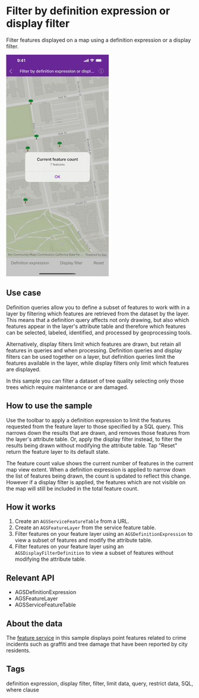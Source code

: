 # Filter by definition expression or display filter

Filter features displayed on a map using a definition expression or a display filter.

![Map after applied expression](definition-expression-display-filter-1.png)

## Use case

Definition queries allow you to define a subset of features to work with in a layer by filtering which features are retrieved from the dataset by the layer. This means that a definition query affects not only drawing, but also which features appear in the layer's attribute table and therefore which features can be selected, labeled, identified, and processed by geoprocessing tools.

Alternatively, display filters limit which features are drawn, but retain all features in queries and when processing. Definition queries and display filters can be used together on a layer, but definition queries limit the features available in the layer, while display filters only limit which features are displayed.

In this sample you can filter a dataset of tree quality selecting only those trees which require maintenance or are damaged.

## How to use the sample

Use the toolbar to apply a definition expression to limit the features requested from the feature layer to those specified by a SQL query. This narrows down the results that are drawn, and removes those features from the layer's attribute table. Or, apply the display filter instead, to filter the results being drawn without modifying the attribute table. Tap "Reset" return the feature layer to its default state.

The feature count value shows the current number of features in the current map view extent. When a definition expression is applied to narrow down the list of features being drawn, the count is updated to reflect this change. However if a display filter is applied, the features which are not visible on the map will still be included in the total feature count.

## How it works

1. Create an `AGSServiceFeatureTable` from a URL.
2. Create an `AGSFeatureLayer` from the service feature table.
3. Filter features on your feature layer using an `AGSDefinitionExpression` to view a subset of features and modify the attribute table.
4. Filter features on your feature layer using an `AGSDisplayFilterDefinition` to view a subset of features without modifying the attribute table.

## Relevant API

* AGSDefinitionExpression
* AGSFeatureLayer
* AGSServiceFeatureTable

## About the data

The [feature service](https://sampleserver6.arcgisonline.com/arcgis/rest/services/SF311/FeatureServer/0) in this sample displays point features related to crime incidents such as graffiti and tree damage that have been reported by city residents.

## Tags

definition expression, display filter, filter, limit data, query, restrict data, SQL, where clause

